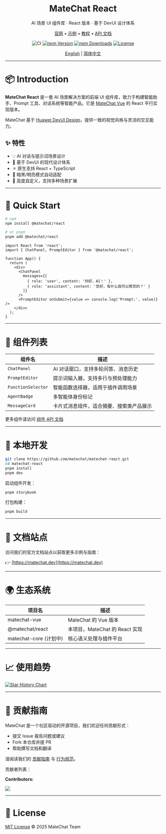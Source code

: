 <!-- <div align="center"> -->
  <!-- 亮色模式 logo -->
  <!-- <a href="https://github.com/DevCloudFE#gh-light-mode-only">
    <img src="https://raw.githubusercontent.com/DevCloudFE/.github/main/profile/logo-light.svg" alt="DevCloudFE Logo Light" width="200" />
  </a> -->

  <!-- 暗色模式 logo -->
  <!-- <a href="https://github.com/DevCloudFE#gh-dark-mode-only">
    <img src="https://raw.githubusercontent.com/DevCloudFE/.github/main/profile/logo-dark.svg" alt="DevCloudFE Logo Dark" width="200" />
  </a>
</div> -->

<div align="center">
  <h1>MateChat React</h1>
</div>

<div align="center">

AI 场景 UI 组件库 · React 版本 · 基于 DevUI 设计体系

<p align="center">
  <a href="https://matechat.dev">官网</a> •
  <a href="https://matechat.dev/example">示例</a> •
  <a href="https://matechat.dev/guide/getting-started">教程</a> •
  <a href="https://matechat.dev/api">API 文档</a>
</p>

![CI](https://github.com/matechat/matechat-react/actions/workflows/ci.yml/badge.svg)
[![npm Version](https://img.shields.io/npm/v/@matechat/react.svg)](https://www.npmjs.com/package/@matechat/react)
[![npm Downloads](https://img.shields.io/npm/dm/@matechat/react.svg)](https://www.npmjs.com/package/@matechat/react)
[![License](https://img.shields.io/badge/license-MIT-blue.svg)](./LICENSE)

</div>

<div align="center">

[English](./README.md) | [简体中文](./README.zh-CN.md)

</div>

---

# 📦 Introduction

**MateChat React** 是一套 AI 场景解决方案的前端 UI 组件库，致力于构建智能助手、Prompt 工具、对话系统等智能产品。它是 [MateChat Vue](https://github.com/matechat/matechat-vue) 的 React 平行实现版本。

MateChat 基于 [Huawei DevUI Design](https://devui.design/)，提供一致的视觉风格与灵活的交互能力。

## ✨ 特性

- 💡 AI 对话与提示词场景设计
- 🎨 基于 DevUI 的现代设计体系
- ⚛️ 原生支持 React + TypeScript
- 🌙 暗黑/明亮模式自动适配
- 🔌 高度自定义，支持多种场景扩展

---

# 🚀 Quick Start

```bash
# npm
npm install @matechat/react

# or pnpm
pnpm add @matechat/react
```

```tsx
import React from 'react';
import { ChatPanel, PromptEditor } from '@matechat/react';

function App() {
  return (
    <div>
      <ChatPanel
        messages={[
          { role: 'user', content: '你好，AI！' },
          { role: 'assistant', content: '您好，有什么我可以帮您的？' }
        ]}
      />
      <PromptEditor onSubmit={value => console.log('Prompt:', value)} />
    </div>
  );
}
```

---

# 🧩 组件列表

| 组件名             | 描述                                     |
| ------------------ | ---------------------------------------- |
| `ChatPanel`        | AI 对话窗口，支持多轮问答、消息历史      |
| `PromptEditor`     | 提示词输入器，支持多行与预处理能力       |
| `FunctionSelector` | 智能函数选择器，适用于插件调用场景       |
| `AgentBadge`       | 多智能体身份标记                         |
| `MessageCard`      | 卡片式消息组件，适合摘要、搜索类产品展示 |

更多组件请访问 [组件 API 文档](https://matechat.dev/api)

---

# 🔧 本地开发

```bash
git clone https://github.com/matechat/matechat-react.git
cd matechat-react
pnpm install
pnpm dev
```

启动组件开发：

```bash
pnpm storybook
```

打包构建：

```bash
pnpm build
```

---

# 📖 文档站点

访问我们的官方文档站点以获取更多示例与指南：

👉 [https://matechat.dev](https://matechat.dev)

---

# 🌍 生态系统

| 项目名                 | 描述                           |
| ---------------------- | ------------------------------ |
| matechat-vue           | MateChat 的 Vue 版本           |
| @matechat/react        | 本项目，MateChat 的 React 实现 |
| matechat-core (计划中) | 核心语义处理与插件平台         |

---

# 📈 使用趋势

[![Star History Chart](https://api.star-history.com/svg?repos=DevCloudFE/matechat-react&type=Date)](https://www.star-history.com/#DevCloudFE/matechat-react&Date)

---

# 🤝 贡献指南

MateChat 是一个社区驱动的开源项目，我们欢迎任何贡献形式：

* 提交 Issue 报告问题或建议
* Fork 本仓库并提 PR
* 帮助撰写文档和翻译

请阅读我们的 [贡献指南](./CONTRIBUTING.md) 与 [行为规范](./CODE_OF_CONDUCT.md)。

贡献者列表：

**Contributors:**

<a href="https://github.com/DevCloudFE/matechat-react/graphs/contributors">
  <img src="https://contrib.rocks/image?repo=DevCloudFE/matechat-react" />
</a>

---

# 📄 License
[MIT License](./LICENSE) © 2025 MateChat Team



